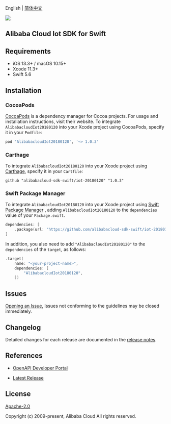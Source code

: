 English | [简体中文](README-CN.md)

![](https://aliyunsdk-pages.alicdn.com/icons/AlibabaCloud.svg)

## Alibaba Cloud Iot SDK for Swift

## Requirements

- iOS 13.3+ / macOS 10.15+
- Xcode 11.3+
- Swift 5.6

## Installation

### CocoaPods

[CocoaPods](https://cocoapods.org) is a dependency manager for Cocoa projects. For usage and installation instructions, visit their website. To integrate `AlibabacloudIot20180120` into your Xcode project using CocoaPods, specify it in your `Podfile`:

```ruby
pod 'AlibabacloudIot20180120', '~> 1.0.3'
```

### Carthage

To integrate `AlibabacloudIot20180120` into your Xcode project using [Carthage](https://github.com/Carthage/Carthage), specify it in your `Cartfile`:

```ogdl
github "alibabacloud-sdk-swift/iot-20180120" "1.0.3"
```

### Swift Package Manager

To integrate `AlibabacloudIot20180120` into your Xcode project using [Swift Package Manager](https://swift.org/package-manager/) , adding `AlibabacloudIot20180120` to the `dependencies` value of your `Package.swift`.

```swift
dependencies: [
    .package(url: "https://github.com/alibabacloud-sdk-swift/iot-20180120.git", from: "1.0.3")
]
```

In addition, you also need to add `"AlibabacloudIot20180120"` to the `dependencies` of the `target`, as follows:

```swift
.target(
    name: "<your-project-name>",
    dependencies: [
        "AlibabacloudIot20180120",
    ])
```

## Issues

[Opening an Issue](https://github.com/alibabacloud-sdk-swift/iot-20180120/issues/new), Issues not conforming to the guidelines may be closed immediately.

## Changelog

Detailed changes for each release are documented in the [release notes](./ChangeLog.txt).

## References

* [OpenAPI Developer Portal](https://next.api.alibabacloud.com/home)
- [Latest Release](https://github.com/alibabacloud-sdk-swift/iot-20180120)

## License

[Apache-2.0](http://www.apache.org/licenses/LICENSE-2.0)

Copyright (c) 2009-present, Alibaba Cloud All rights reserved.
